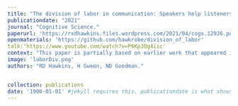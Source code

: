 ```yaml
---
title: "The division of labor in communication: Speakers help listeners account for asymmetries in visual perspective."
publicationdate: "2021"
journal: "Cognitive Science."
paperurl: 'https://rxdhawkins.files.wordpress.com/2021/04/cogs.12926.pdf'
openmaterials: 'https://github.com/hawkrobe/division_of_labor'
talk:'https://www.youtube.com/watch?v=P6KpJOg4iic'
context: "This paper is partially based on earlier work that appeared in the Proceedings of the 38th Annual Conference of the Cognitive Science Society."
image: 'laborDiv.png'
authors: "RD Hawkins, H Gweon, ND Goodman."


collection: publications
date: '1900-01-01' #jekyll requires this. publicationdate is what shows up
---
```

